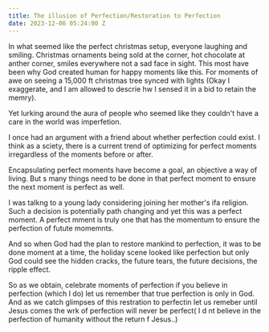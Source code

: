 ```yaml
---
title: The illusion of Perfection/Restoration to Perfection
date: 2023-12-06 05:24:00 Z
---
```


In what seemed like the perfect christmas setup, everyone laughing and smiling. Christmas ornaments being sold at the corner, hot chocolate at anther corner, smiles everywhere not a sad face in sight. This most have been why God created human for happy moments like this. For moments of awe on seeing a 15,000 ft christmas tree synced with lights (Okay I exaggerate, and I am allowed to descrie hw I sensed it in a bid to retain the memry).

Yet lurking around the aura of people who seemed like they couldn't have a care in the world was imperfetion.

I once had an argument with a friend about whether perfection could exist. I think as a sciety, there is a current trend of optimizing for perfect moments irregardless of the moments before or after.

Encapsulating perfect moments have become a goal, an objective a way of living. But s many things need to be done in that perfect moment to ensure the next moment is perfect as well.

I was talkng to a young lady considering joining her mother's ifa religion. Such a decision is potentially path changing and yet this was a perfect moment. A perfect mment is truly one that has the momentum to ensure the perfection of futute momemnts. 

And so when God had the plan to restore mankind to perfection, it was to be done moment at a time, the holiday scene looked like perfection but only God could see the hidden cracks, the future tears, the future decisions, the ripple effect.

So as we obtain, celebrate moments of perfection if you believe in perfection (which I do) let us remember that true perfection is only in God. And as we catch glimpses of this restration to perfectin let us remeber until Jesus comes the wrk of perfection will never be perfect( I d nt believe in the perfection of humanity without the return f Jesus..)